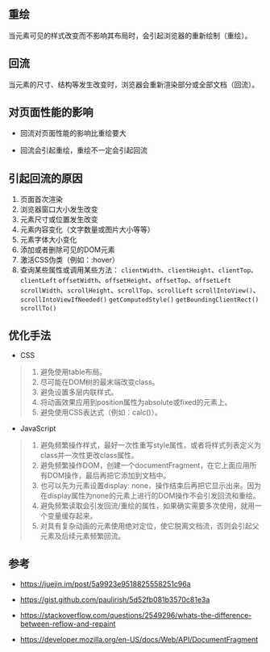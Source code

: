 ## 重绘

当元素可见的样式改变而不影响其布局时，会引起浏览器的重新绘制（重绘）。

## 回流

当元素的尺寸、结构等发生改变时，浏览器会重新渲染部分或全部文档（回流）。

## 对页面性能的影响

- 回流对页面性能的影响比重绘要大

- 回流会引起重绘，重绘不一定会引起回流

## 引起回流的原因

1. 页面首次渲染
1. 浏览器窗口大小发生改变
1. 元素尺寸或位置发生改变
1. 元素内容变化（文字数量或图片大小等等）
1. 元素字体大小变化
1. 添加或者删除可见的DOM元素
1. 激活CSS伪类（例如：:hover）
1. 查询某些属性或调用某些方法：
    `clientWidth`、`clientHeight`、`clientTop`、`clientLeft`
    `offsetWidth`、`offsetHeight`、`offsetTop`、`offsetLeft`
    `scrollWidth`、`scrollHeight`、`scrollTop`、`scrollLeft`
    `scrollIntoView()`、`scrollIntoViewIfNeeded()`
    `getComputedStyle()`
    `getBoundingClientRect()`
    `scrollTo()`

## 优化手法

- CSS

>1. 避免使用table布局。
>1. 尽可能在DOM树的最末端改变class。
>1. 避免设置多层内联样式。
>1. 将动画效果应用到position属性为absolute或fixed的元素上。
>1. 避免使用CSS表达式（例如：calc()）。

- JavaScript

>1. 避免频繁操作样式，最好一次性重写style属性，或者将样式列表定义为class并一次性更改class属性。
>1. 避免频繁操作DOM，创建一个documentFragment，在它上面应用所有DOM操作，最后再把它添加到文档中。
>1. 也可以先为元素设置display: none，操作结束后再把它显示出来。因为在display属性为none的元素上进行的DOM操作不会引发回流和重绘。
>1. 避免频繁读取会引发回流/重绘的属性，如果确实需要多次使用，就用一个变量缓存起来。
>1. 对具有复杂动画的元素使用绝对定位，使它脱离文档流，否则会引起父元素及后续元素频繁回流。



## 参考

- https://juejin.im/post/5a9923e9518825558251c96a

- https://gist.github.com/paulirish/5d52fb081b3570c81e3a

- https://stackoverflow.com/questions/2549296/whats-the-difference-between-reflow-and-repaint

- https://developer.mozilla.org/en-US/docs/Web/API/DocumentFragment